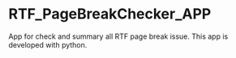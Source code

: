 # RTF_PageBreakChecker_APP
App for check and summary all RTF page break issue. This app is developed with python.
